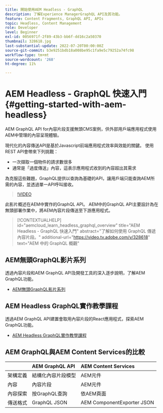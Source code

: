 ```yaml
---
title: 開始使用AEM Headless - GraphQL
description: 了解Experience ManagerGraphQL API及其功能。
feature: Content Fragments, GraphQL API, APIs
topic: Headless, Content Management
role: Developer
level: Beginner
exl-id: 0056971f-2f89-43b3-bb6f-dd16c2a50370
thumbnail: 328618.jpg
last-substantial-update: 2022-07-20T00:00:00Z
source-git-commit: b3e9251bdb18a008be95c1fa9e5c79252a74fc98
workflow-type: tm+mt
source-wordcount: '268'
ht-degree: 11%

---
```


# AEM Headless - GraphQL 快速入門 {#getting-started-with-aem-headless}

AEM GraphQL API for內容片段支援無頭CMS案例，供外部用戶端應用程式使用AEM中管理的內容呈現體驗。

現代化的內容傳送API是基於Javascript前端應用程式效率與效能的關鍵。 使用REST API會帶來下列挑戰：

* 一次擷取一個物件的請求數很多
* 通常是「過度傳送」內容，這表示應用程式收到的內容超出其需求

為克服這些難題，GraphQL提供以查詢為基礎的API，讓用戶端只能查詢AEM所需的內容，並透過單一API呼叫接收。

>[!VIDEO](https://video.tv.adobe.com/v/328618?quality=12&learn=on)

此影片概述在AEM中實作的GraphQL API。 AEM中的GraphQL API主要設計為在無頭部署作業中，將AEM內容片段傳送至下游應用程式。

>[!CONTEXTUALHELP]
>id="aemcloud_learn_headless_graphql_overview"
>title="AEM Headless - GraphQL 快速入門"
>abstract="了解如何使用 GraphQL 傳遞內容片段。"
>additional-url="https://video.tv.adobe.com/v/328618" text="AEM 中的 GraphQL 概觀"

## AEM無頭GraphQL影片系列

透過內容片段和AEM GraphQL API及開發工具的深入逐步說明，了解AEM GraphQL功能。

* [AEM無頭GraphQL影片系列](./video-series/modeling-basics.md)

## AEM Headless GraphQL實作教學課程

透過AEM GraphQL API建置會取用內容片段的React應用程式，探索AEM GraphQL功能。

* [AEM Headless GraphQL實作教學課程](./multi-step/overview.md)

## AEM GraphQL與AEM Content Services的比較

|  | AEM GraphQL API | AEM Content Services |
|--------------------------------|:-----------------|:---------------------|
| 架構定義 | 結構化內容片段模型 | AEM元件 |
| 內容 | 內容片段 | AEM元件 |
| 內容探索 | 按GraphQL查詢 | 依AEM頁面 |
| 傳送格式 | GraphQL JSON | AEM ComponentExporter JSON |
